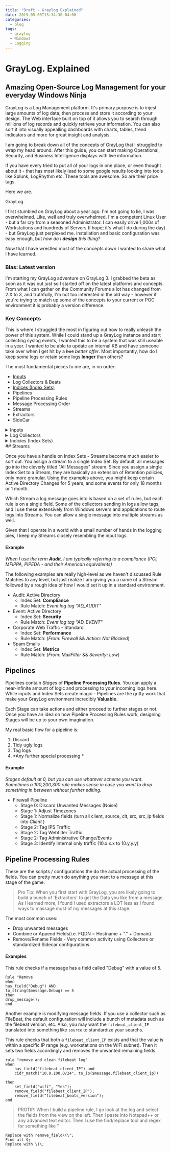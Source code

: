 ```yaml
---
title: "Draft - Graylog Explained"
date: 2019-05-05T15:34:30-04:00
categories:
  - blog
tags:
  - graylog
  - Windows
  - Logging
---
```


# GrayLog.  Explained 
## Amazing Open-Source Log Management for your everyday Windows Ninja 

GrayLog is a Log Management platform.  It's primary purpose is to injest large amounts of log data, then process and store it according to your design.  The Web interface built on top of it allows you to search through millions of log records and quickly retrieve your information. You can also sort it into visually appealling dashboards with charts, tables, trend indicators and more for great insight and analysis.  

I am going to break down all of the concepts of GrayLog that I struggled to wrap my head around.  After this guide, you can start making Operational, Security, and Business Intelligence displays with live information. 

If you have every tried to put all of your logs in one place, or even thought about it - that has most likely lead to some google results looking into tools like Splunk, LogRhythm etc.  These tools are awesome.  So are their price tags.  

Here we are.  

GrayLog.

I first stumbled on GrayLog about a year ago.  I'm not going to lie, I was overwhelmed.  Like, well and truly overwhelmed.  I'm a competent Linux User - but a far cry from a seasoned Administrator.  I can easily drive 1,000s of Workstations and hundreds of Servers (I hope; it's what I do during the day) - but GrayLog just perplexed me.  Installation and basic configuration was easy enough, but *how do I **design** this thing?*

Now that I have wrestled most of the concepts down I wanted to share what I have learned.

### Bias:  Latest version

I'm starting my GrayLog adventure on GrayLog 3.  I grabbed the beta as soon as it was out just so I started off on the latest platforms and concepts.  From what I can gather on the Community Forums a lot has changed from 2.X to 3, and truthfully, I'm not too interested in the old way - however if you're trying to match up some of the concepts to your current or POC environment it is probably a version difference. 

### Key Concepts

This is where I struggled the most in figuring out how to really unleash the power of this system.  While I could stand up a GrayLog instance and start collecting syslog events, I wanted this to be a system that was still useable in a year.  I wanted to be able to update an internal KB and have someone take over when I get hit by a ~~bus~~ *better offer*.  Most importantly, how do I keep *some* logs or retain some logs **longer** than others?  

The most fundamental pieces to me are, in no order:

* [Inputs](#Inputs)
* Log Collectors & Beats
* [Indices (Index Sets)](#Inputs)
* Pipelines
* Pipeline Processing Rules
* Message Processing Order
* Streams
* Extractors
* SideCar

<details>
<summary>Inputs</summary>

## Inputs
This is where you actually tell GrayLog to listen for incoming logs.  If you have played with GrayLog a little bit, by now you have likely created a couple of inputs.  There are a ton of pre-built inputs and a capability to add more via plugins.  I have yet to need an outside plugin for any purpose so far.  The built-in plugins basically determine a port, a protocol, and a default parsing mechanism.  I tend to group my inputs by delivering systems but this is entirely up to you.  I spread all the inputs around as well and others use as few as possible.  Further considerations are upstream firewalls.  The less ports you use, the less change management to request some holes poked for logs. 

**Rookie Mistakes**:  One of the first thing that folks get hung up on is that they created an input, they see network traffic, but no logs when they click into it. 

**PRO TIP:** This has two really common causes for beginners.

**Timezones** or **Parsers**.  Either your logs are sending in a timestamp WITHOUT A TIMEZONE and GrayLog is adjusting it to your local timezone.  Search your logs for a day in the future or the past to see if your live logs are there.  For the latter, delete your input and try it as 'Raw' input to rule out any network connectivity. 
</Details>
<Details>
<summary>Log Collectors</summary>

## Log Collectors
Many of the inputs on GrayLog are meant for devices/applications to send various forms of Syslog or GELF messages into the various places with GrayLog.  However, there are just as many scenarios where you want to collect an actual 'connections.log' file from an application folder, or within ```/var/log```

This is where "Beats" come into play.  These are applications/binaries built and maintained by ElasticSearch.  They can be easily (and often required) created by hand or by automation using the sidecar collector service.  

I have done everything so far using only 3 different beats: 

  * FileBeat - Cross-platform binary that is configured to send entries created in a log file to the GrayLog service.  
  * WinLogBeat - Windows tool used to send in logs from Windows Event Viewer.  Examples are Event ID 4624 for "User Logged in" or workstation 'Error' messages.  Can you imagine the surprise of your users when you call them **BEFORE** they ever had or reported an issue?
  * PacketBeat - Sent packet trace events with a big collection of prebuilt network signatures.  Examples are DNS (port 53) or DHCP. 

</details>
<details>
<summary>Indicies (Index Sets)</summary>

## Indices  (Index Sets)

I think this was the hardest for me to grasp.  As a Windows admin, concepts like ElasticSearch and MongoDB are just words.  

Basically, an Index Set is your retention policy.  In fact, to me, the wording is crazy (until I learned much more about the whole ELK stack, now it makes a lot more sense).  The **Index Period** is how often you want the logs to rotate.  You can choose to rotate logs by size or period.  In other words, do you want to keep 10GB of Webfilter Logs, or 180 days of Webfilter logs.  You can apply any **STREAM** to an Index Set.  Design your index sets as "Categories" of log retentions.

#### Architectural Example
In my environment I set up the following Index Sets: 

* Compliance:  These are logs I want to keep for a long time.  Mostly they are the audit logs where permissions, or authentications were actually changed.  E.g.  Active Directory Group membership Changes, Multi-Factor enrollment etc.
  * Samples:  User Create/Delete, OU Changes, Group Membership Changes,
  * Retention:  60 Months
  * Naming:  **CMP-**

* Security:  These are my Incident Response logs.  I always try to refer back to an Incident Response plan.  When everything goes to hell in a handbasket and you have 4000 workstations asking for bitcoins - what do you want to look at?  Hopefully, your offsite GrayLog instance with good Security logs.
  * Samples:  Modified Domain Admins, Add/Remove/Change Public Firewall Rules, RDP Sessions, Login Success/Failures
  * Retention: 18 Months
  * Naming: **SEC-**

* Performance:  These are the logs I intend to use for handing off to specific System/Server admins (or just put your other hat on in a smaller shop).  
  * Samples:  IIS Logs, Load Balancer Logs, Wifi AP Logs
  * Retention:  5 Weeks (Long enough to make a 'Last Month' visual)
  * Naming: **PER-**

* Metrics:  These are the really loud, noisy things that are mostly cool to look at.  The kinds of things that can show a problem, but typically when the quantities change HUGE. 
  * Samples:  DNS Queries, AD Authentications (Non-Interactive)
  * Retention: 10 days
  * Naming: **MET-**

* Test/Dev:  When you start building more and more pipeline rules, you will inevitably accidentally slam millions of logs into your 5-year retention rule.  Then, when you try to remove just those new, unfiltered entries - you'll then learn you can't delete individual logs - only individual indicies.  I'll save you some Derp moments.  We both know you'll make this mistake, though.  At least I told you so. 
  * Samples:  Anything half-baked. 
  * Retention:  3 days (So you can resume Fridays work on a Monday.  Trust me.)
  * Naming: **TEST-**  <-- Yes - its 4 characters instead of three so that its EXTREMELY obviously in a giant list of index sets which ones are still being made.
  
</details>
## Streams

Once you have a handle on Index Sets - Streams become much easier to sort out.  You assign a stream to a single Index Set.  By default, all messages go into the cleverly titled "All Messages" stream.  Since you assign a single Index Set to a Stream, they are basically an extension of Retention policies, only more granular.  Using the examples above, you might keep certain Active Directory Changes for 5 years, and some events for only 18 months or 1 month.  

Which Stream a log message goes into is based on a set of rules, but each rule is on a single field.  Some of the collectors sending in logs allow tags, and I use these extensively from Windows servers and applications to route logs into Streams.  You can allow a single message into multiple streams as well.

Given that I operate in a world with a small number of hands in the logging pies, I keep my Streams closely resembling the input logs.  

#### Example
_When I use the term **Audit**, I am typically referring to a compliance (PCI, MFIPPA, PIPEDA - and their American equivalents)_

The following examples are really high-level as we haven't discussed Rule Matches to any level, but just realize I am giving you a name of a Stream followed by a rough idea of how I would set it up in a standard environment. 

  * Audit:  Active Directory
    * Index Set:  **Compliance**
    * Rule Match:  *Event log tag "AD_AUDIT"*
  * Event:  Active Directory
    * Index Set:  **Security**
    * Rule Match: *Event log tag "AD_EVENT"*
  * Corporate Web Traffic - Standard
    * Index Set:  **Performance**
    * Rule Match: (*From: Firewall* && *Action: Not Blocked*) 
  * Spam Emails
    * Index Set: **Metrics**
    * Rule Match: (*From: MailFilter* && *Severity: Low*)

## Pipelines

Pipelines contain *Stages* of **Pipeline Processing Rules**.  You can apply a near-infinite amount of logic and processing to your incoming logs here.  While inputs and Index Sets create magic - Pipelines are the gritty work that make your GrayLog environment incredibly **Valuable**.  

Each Stage can take actions and either proceed to further stages or not.  Once you have an idea on how Pipeline Processing Rules work, designing Stages will be up to your own imagination. 

My real basic flow for a pipeline is:  
1. Discard
2. Tidy ugly logs
3. Tag logs
4. *Any further special processing *

#### Example
*Stages default at 0, but you can use whatever scheme you want.  Sometimes a 100,200,300 rule makes sense in case you want to drop something in between without further editing*. 

  * Firewall Pipeline
    *  Stage 0:  Discard Unwanted Messages (Noise)
    *  Stage 1:  Adjust Timezones
    *  Stage 1:  Normalize fields (turn all client, source, clt, src, src_ip fields into *Client* ) 
    *  Stage 2:  Tag IPS Traffic
    *  Stage 2:  Tag Webfilter Traffic
    *  Stage 2:  Tag Administrative Change/Events
    *  Stage 3:  Identify Internal only traffic (10.x.x.x to 10.y.y.y)

## Pipeline Processing Rules

These are the scripts / configurations the do the actual processing of the fields.  You can pretty much do anything you want to a message at this stage of the game.  

>  Pro Tip:  When you first start with GrayLog, you are likely going to build a bunch of 'Extractors' to get the Data you like from a message.  As I learned more, I found I used extractors a LOT less as I found ways to massage most of my messages at this stage.

The most common uses: 
  * Drop unwanted messages
  * Combine or Append Fields(i.e. FQDN = Hostname + "." + Domain)
  * Remove/Rename Fields - Very common activity using Collectors or standardized Sidecar configurations. 

  #### Examples

This rule checks if a message has a field called "Debug" with a value of 5.

  ```
  Rule "Remove 
when
  has_field("Debug") AND
  to_string($message.Debug) == 5
then
  drop_message();
end
```

Another example is modifying message fields.  If you use a collector such as FileBeat, the default configuration will include a bunch of metadata such as the filebeat version, etc.  Also, you may want the ```filebeat_client_IP``` translated into something like ```source``` to standardize your searchs. 

This rule checks that both a ```filebeat_client_IP``` exists and that the value is within a specific IP range (e.g. workstations on the WiFi subnet).  Then it sets two fields accordingly and removes the unwanted remaining fields. 

```
rule "remove and clean filebeat log"
when
    has_field("filebeat_client_IP") and
    cidr_match("10.0.100.0/24", to_ip($message.filebeat_client_ip))

then
    set_field("wifi", "Yes");
    remove_field("filebeat_client_IP");
    remove_field("filebeat_beats_version");
end
```

>  PROTIP:  When I build a pipeline rule, I go look at the log and select the fields from the view on the left.  Then I paste into Notepad++ or any advanced text editor.  Then I use the find/replace tool and regex for something like "

```Find all ^; 
Replace with remove_field\(\";
Find all $;
Replace with \)\;
```
